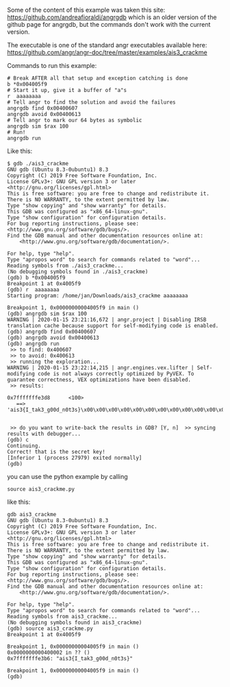 Some of the content of this example was taken this site:
https://github.com/andreafioraldi/angrgdb
which is an older version of the github page for angrgdb, but the commands don't work with the current version.

The executable is one of the standard angr executables available here:
https://github.com/angr/angr-doc/tree/master/examples/ais3_crackme

Commands to run this example:
```
# Break AFTER all that setup and exception catching is done
b *0x004005f9
# Start it up, give it a buffer of "a"s
r  aaaaaaaa
# Tell angr to find the solution and avoid the failures
angrgdb find 0x00400607
angrgdb avoid 0x00400613
# Tell angr to mark our 64 bytes as symbolic
angrgdb sim $rax 100
# Run!
angrgdb run
```
Like this:
```
$ gdb ./ais3_crackme 
GNU gdb (Ubuntu 8.3-0ubuntu1) 8.3
Copyright (C) 2019 Free Software Foundation, Inc.
License GPLv3+: GNU GPL version 3 or later <http://gnu.org/licenses/gpl.html>
This is free software: you are free to change and redistribute it.
There is NO WARRANTY, to the extent permitted by law.
Type "show copying" and "show warranty" for details.
This GDB was configured as "x86_64-linux-gnu".
Type "show configuration" for configuration details.
For bug reporting instructions, please see:
<http://www.gnu.org/software/gdb/bugs/>.
Find the GDB manual and other documentation resources online at:
    <http://www.gnu.org/software/gdb/documentation/>.

For help, type "help".
Type "apropos word" to search for commands related to "word"...
Reading symbols from ./ais3_crackme...
(No debugging symbols found in ./ais3_crackme)
(gdb) b *0x004005f9
Breakpoint 1 at 0x4005f9
(gdb) r  aaaaaaaa
Starting program: /home/jan/Downloads/ais3_crackme aaaaaaaa

Breakpoint 1, 0x00000000004005f9 in main ()
(gdb) angrgdb sim $rax 100
WARNING | 2020-01-15 23:21:16,672 | angr.project | Disabling IRSB translation cache because support for self-modifying code is enabled.
(gdb) angrgdb find 0x00400607
(gdb) angrgdb avoid 0x00400613
(gdb) angrgdb run
 >> to find: 0x400607
 >> to avoid: 0x400613
 >> running the exploration...
WARNING | 2020-01-15 23:22:14,215 | angr.engines.vex.lifter | Self-modifying code is not always correctly optimized by PyVEX. To guarantee correctness, VEX optimizations have been disabled.
 >> results:

0x7fffffffe3d8      <100>
   ==> 'ais3{I_tak3_g00d_n0t3s}\x00\x00\x00\x00\x00\x00\x00\x00\x00\x00\x00\x00\x00\x00\x00\x00\x00\x00\x00\x00\x00\x00\x00\x00\x00\x00\x00\x00\x00\x00\x00\x00\x00\x00\x00\x00\x00\x00\x00\x00\x00\x00\x00\x00\x00\x00\x00\x00\x00\x00\x00\x00\x00\x00\x00\x00\x00\x00\x00\x00\x00\x00\x00\x00\x00\x00\x00\x00\x00\x00\x00\x00\x00\x00\x00\x00\x00'


 >> do you want to write-back the results in GDB? [Y, n]  >> syncing results with debugger...
(gdb) c
Continuing.
Correct! that is the secret key!
[Inferior 1 (process 27979) exited normally]
(gdb) 

```

you can use the python example by calling 

```source ais3_crackme.py```

like this:

```
gdb ais3_crackme 
GNU gdb (Ubuntu 8.3-0ubuntu1) 8.3
Copyright (C) 2019 Free Software Foundation, Inc.
License GPLv3+: GNU GPL version 3 or later <http://gnu.org/licenses/gpl.html>
This is free software: you are free to change and redistribute it.
There is NO WARRANTY, to the extent permitted by law.
Type "show copying" and "show warranty" for details.
This GDB was configured as "x86_64-linux-gnu".
Type "show configuration" for configuration details.
For bug reporting instructions, please see:
<http://www.gnu.org/software/gdb/bugs/>.
Find the GDB manual and other documentation resources online at:
    <http://www.gnu.org/software/gdb/documentation/>.

For help, type "help".
Type "apropos word" to search for commands related to "word"...
Reading symbols from ais3_crackme...
(No debugging symbols found in ais3_crackme)
(gdb) source ais3_crackme.py 
Breakpoint 1 at 0x4005f9

Breakpoint 1, 0x00000000004005f9 in main ()
0x0000000000400002 in ?? ()
0x7fffffffe3b6:	"ais3{I_tak3_g00d_n0t3s}"

Breakpoint 1, 0x00000000004005f9 in main ()
(gdb) 

```

